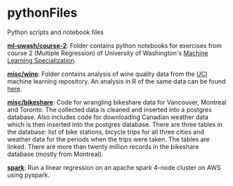# pythonFiles
Python scripts and notebook files

[**ml-uwash/course-2**](https://github.com/sunnykan/pythonFiles/tree/master/ml-uwash/course-2): Folder contains python notebooks for exercises from course 2 (Multiple Regression) of University of Washington's [Machine Learning Specialization](https://www.coursera.org/specializations/machine-learning).

[**misc/wine**](https://github.com/sunnykan/pythonFiles/tree/master/misc/wine): Folder contains analysis of wine quality data from the [UCI](https://archive.ics.uci.edu/ml/datasets/Wine+Quality) machine learning repository. An analysis in R of the same data can be found [here](https://github.com/sunnykan/RFiles/blob/master/wine/wines.md).

[**misc/bikeshare**](https://github.com/sunnykan/pythonFiles/tree/master/misc/bike-share): Code for wrangling bikeshare data for Vancouver, Montreal and Toronto. The collected data is cleaned and inserted into a postgres database. Also includes code for downloading Canadian weather data which is then inserted into the postgres database. There are three tables in the database: list of bike stations, bicycle trips for all three cities and weather data for the periods when the trips were taken. The tables are linked. There are more than twenty million records in the bikeshare database (mostly from Montreal).

[**spark**](https://github.com/sunnykan/pythonFiles/tree/master/spark): Run a linear regression on an apache spark 4-node cluster on AWS using pyspark. 
